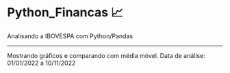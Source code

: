 <h1>Python_Financas &#x1F4C8</h1>
Analisando a IBOVESPA com Python/Pandas

<hr>

Mostrando gráficos e comparando com média móvel.
Data de análise: 01/01/2022 a 10/11/2022
